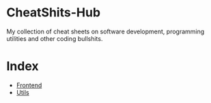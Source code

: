 # CheatShits-Hub
My collection of cheat sheets on software development, programming utilities and other coding bullshits. 

# Index
- [Frontend](frontend)
- [Utils](utils)
